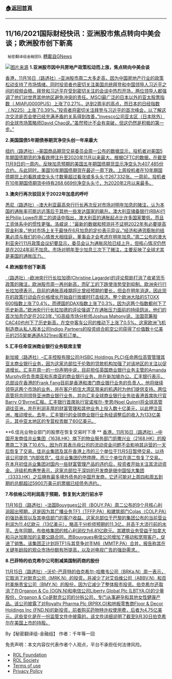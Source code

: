 ###  [:house:返回首頁](https://github.com/ourhimalayas/txt)
---


## 11/16/2021国际财经快讯：亚洲股市焦点转向中美会谈；欧洲股市创下新高
` 秘密翻译组金融团队` [轉載自GNews](https://gnews.org/zh-hans/1669266/)

![](https://assets.gnews.org/wp-content/uploads/2021/11/图片1-72.png)[图片来源](https://www.reuters.com/)
**1.亚洲股市因中共房地产政策松动而上涨，焦点转向中美会谈**

[香港，11月16日（路透社）–亚洲股市周二大多走高，因为中国房地产行业的政策松动支持了市场情绪，同时投资者也密切关注美国总统拜登和中国领导人习近平之间的视频会晤。拜登和习近平在受到密切关注的会谈中热烈开场，两位领导人都强调了他们对世界其他地区避免冲突的责任。MSCI最广泛的日本以外的亚太股票指数（.MIAPJ0000PUS）上涨了0.27%，达到2周半的高点，而日本的日经指数（.N225）上涨了0.39%。”投资者将密切关注拜登与习近平的首次峰会，以了解这次交流是否会使已经充满矛盾的关系得到改善，”Invesco公司亚太区（日本除外）的全球市场策略师David Chao说。”虽然预计不会有突破，但这仍然是积极的第一步。”](https://www.reuters.com/business/global-markets-wrapup-1-2021-11-16/)

**2.美国国债5年期债券期货净空头创一年来最大**

[纽约（路透社）–美国商品期货交易委员会周一公布的数据显示，投机者对美国5年期国债期货的净看跌押注升至2020年11月以来最大。根据CFTC的数据，在截至11月9日的一周内，反映加息预期的美国五年期国债期货显示净空头为407,485份合约。与此同时，美国10年期国债期货在最近一周下跌。上周投机者在10年期国债期货上的看跌或空头头寸数量超过看涨或多头头寸267,332张。一周前，投机者在10年期国债期货中持有268,669份净空头头寸，为2020年2月以来最多。](https://www.oann.com/u-s-treasury-5-year-note-futures-net-shorts-hit-largest-in-a-year-cftc-data/)

**3.澳央行再次驳回关于2022年加息的呼吁**

[悉尼（路透社）–澳大利亚最高央行行长再次反对市场对明年加息的赌注，认为本国的通胀率可能远远落后于其他一些发达国家的飙升。澳大利亚储备银行(RBA)行长Philip Lowe在周二的讲话中指出，澳大利亚的通胀起点比许多国家要低，而且工资体系中的惯性更强。洛威说：”最新的数据和预测并不证明2022年有必要提高现金利率，”他对市场上关于最快在6月加息的定价表示异议。”经济和通货膨胀的结果必须与我们的中心情景大相径庭，董事会才会考虑在明年加息。”周二公布的澳大利亚央行11月政策会议纪要显示，委员会认为通胀风险已经上升，但核心情况仍然是在2024年前不加息。市场对明年至少加息三次下了赌注，主要反映了全球尤其是美国的通胀压力。](https://www.oann.com/australias-central-bank-again-dismisses-calls-for-2022-rate-hike/)

**4.欧洲股市创下新高**

[（路透社）–欧洲央行行长拉加德(Christine Lagarde)的评论帮助打消了收紧货币政策的赌注，欧洲股市周一再创新高，而矿工的下跌使涨势受到抑制。欧洲央行行长拉加德表示，目前的通胀高峰期将比曾经预期的要长，但会在明年消退，因此现在的政策行动会在价格增长开始自行放缓时打击经济。整个欧洲大陆的STOXX 600指数上涨了0.4%，而德国的DAX指数上涨了0.3%，因为这两个指数都创下了历史新高。”欧洲央行行长拉加德的评论强调了在通胀压力面前的持续鸽派，他们的首次加息仍定在2023年，”IG高级市场分析师Joshua Mahony说。法国蓝筹股CAC40也创下了历史新高，在空中客车公司的推动下上涨了0.5%。这家欧洲飞机制造商从私人股本公司Indigo Partners的投资组合航空公司获得了价值数十亿美元的255架单通道A321neo客机订单。](https://www.oann.com/oil-stocks-power-europes-stoxx-600-to-record-highs/)

**5.汇丰任命亚洲商业银行业务联席主管**

[新加坡（路透社）–汇丰控股有限公司(HSBC Holdings PLC)任命两位高管管理其亚太商业银行业务，因为这家总部位于伦敦的贷款机构加强了对该地区的关注以促进增长。汇丰在周一的一份声明中说，目前担任英国商业银行业务主管的Amanda Murphy将负责南亚和东南亚的商业银行业务，并在新加坡办公。汇丰银行表示，总部设在香港的Frank Fang目前是香港和澳门商业银行业务的负责人，他将继续领导这两个市场的业务，并在客户抓住大湾区带来的机遇时为他们提供支持。两位高管将共同领导亚洲商业银行业务，并向汇丰全球商业银行业务驻香港首席执行官Barry O’Byrne汇报。汇丰银行首席执行官诺埃尔-奎恩(Noel Quinn)将全球高管调往亚洲，并在利润丰厚的财富管理和其他业务上投入数十亿美元，以此押注亚洲，推动增长。去年，汇丰银行的全球商业银行业务经调整后的收入为133亿美元，其中亚太地区的专营权贡献了60亿美元。](https://www.oann.com/hsbc-names-co-heads-for-asia-commercial-banking-business/)

**6.佳兆业物业部门的股票在恢复交易时下滑
**
[香港，11月16日（路透社）–中国开发商佳兆业集团（1638.HK）旗下的物业服务部门凯撒兴业（2168.HK）的股票周二下跌了10.6%，因为在其表示母公司的流动资金问题不会影响其运营的一天后恢复了交易。佳兆业集团及其在香港上市的三个单位于11月5日暂停交易，以待该公司提供 “内部信息”。佳兆业集团仍然停牌，而三个单位在周二恢复了交易。在本月初佳兆业集团对国内一些财富管理产品的违约后，投资者开始关注其流动资金。评级机构惠誉表示，这家总部位于深圳的开发商是继中国恒大集团（3333.HK）之后拥有最多境外债务的中国开发商，它还可能对上周四和周五到期的总额超过5900万美元的票据已经债务违约。](https://www.reuters.com/business/shares-property-services-unit-china-developer-kaisa-set-slide-trading-resumes-2021-11-16/)

**7.布依格公司利润高于预期，恢复到大流行前水平**

[11月16日（路透社）–法国Bouygues公司（BOUY.PA）周二公布的9个月核心利润超出预期，这是因为其广播业务TF1（TFFP.PA）和建筑部门Colas（COLP.PA）的强劲表现以及其电信部门的客户收益。这家总部位于巴黎的集团公布的当前营业利润为11.4亿欧元（13亿美元），略高于分析师预期的11.3亿，并高于大流行前的水平。去年同期，布依格集团的核心利润仅为6.81亿欧元。其建筑业务受益于加拿大和马达加斯加的主要公路合同，而Bouygues电信公司增加了移动和宽带客户，促进了销售。该集团正计划将TF1与其竞争对手M6（MMTP.PA）合并，报告称其在关键年龄段的观众市场份额有所提高，以及对电视广告的强劲需求。](https://www.reuters.com/business/bouygues-profit-tops-estimates-returns-pre-pandemic-levels-2021-11-16/)

**8.巴菲特的伯克希尔公司削减美国制药商的股份**

[11月15日（路透社）–沃伦-巴菲特的伯克希尔-哈撒韦公司（BRKa.N）周一表示，它取消了对默克公司（MRK.N）的投资，并减少了对艾伯维公司（ABBV.N）和百时美施贵宝公司（BMY.N）的股份，因为它减少了整体股市投资。伯克希尔还取消了在Organon & Co (OGN.N)和电信公司Liberty Global Plc (LBTYA.O)的少量股份，Organon & Co是默克公司的分拆公司，专门从事避孕和其他女性健康产品。该公司披露了对Royalty Pharma Plc (RPRX.O)和地板零售商Floor & Decor Holdings Inc (FND.N)的新投资，前者购买药物特许权使用费，后者为4.75亿美元。这些变化是在一份监管文件中披露的，该文件详细说明了截至9月30日伯克希尔在美国上市的持股。](https://www.reuters.com/business/finance/buffetts-berkshire-cuts-stakes-us-drugmakers-invests-drug-royalty-company-2021-11-15/)

By【秘密翻译组-金融组】
作者：千年等一回

 

免责声明：本文内容仅代表作者个人观点，平台不承担任何法律风险。

- [ROL Foundation](https://rolfoundation.org/)
- [ROL Society](https://rolsociety.org/)
- [Terms of use](https://gnews.org/terms-of-use-3/)
- [Privacy Policy](https://gnews.org/privacy-policy/)
